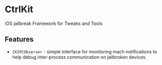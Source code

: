 # CtrlKit
iOS jailbreak Framework for Tweaks and Tools

## Features

- `CKIPCObserver` - simple interface for monitoring mach notifications to help
  debug inter-process communication on jailbroken devices.
